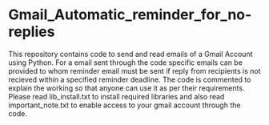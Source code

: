 # Gmail_Automatic_reminder_for_no-replies
This repository contains code to send and read emails of a Gmail Account using Python. 
For a email sent through the code specific emails can be provided to whom reminder email must be sent if reply from recipients is not recieved within a specified reminder deadline. The code is commented to explain the working so that anyone can use it as per their requirements.
Please read lib_install.txt to install required libraries and also read important_note.txt to enable access to your gmail account through the code.
